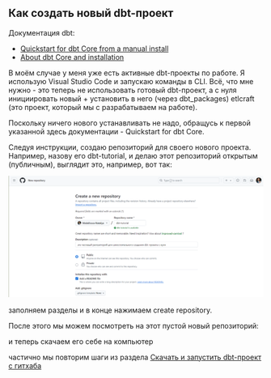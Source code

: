 ## Как создать новый dbt-проект

Документация dbt: 
- [Quickstart for dbt Core from a manual install](https://docs.getdbt.com/guides/manual-install?step=1)
- [About dbt Core and installation](https://docs.getdbt.com/docs/core/installation-overview)

В моём случае у меня уже есть активные dbt-проекты по работе. Я использую Visual Studio Code и запускаю команды в CLI. Всё, что мне нужно - это теперь не использовать готовый dbt-проект, а с нуля инициировать новый + установить в него (через dbt_packages) etlcraft (это проект, который мы с разрабатываем на работе).

Поскольку ничего нового устанавливать не надо, обращусь к первой указанной здесь документации - Quickstart for dbt Core.

Следуя инструкции, создаю репозиторий для своего нового проекта. Например, назову его dbt-tutorial, и делаю этот репозиторий открытым (публичным), выглядит это, например, вот так:

![cover](https://github.com/Malakhova-Natalya/Snippets/blob/main/dbt/dbt_init_new_project/01_create_new_repository.png)

заполняем разделы и в конце нажимаем create repository.

После этого мы можем посмотреть на этот пустой новый репозиторий:

и теперь скачаем его себе на компьютер

частично мы повторим шаги из раздела [Скачать и запустить dbt-проект с гитхаба](https://github.com/Malakhova-Natalya/Snippets/blob/main/dbt/start_dbt_project_from_github/README.md)

